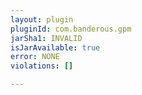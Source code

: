 ```yaml
---
layout: plugin
pluginId: com.banderous.gpm
jarSha1: INVALID
isJarAvailable: true
error: NONE
violations: []

---
```

